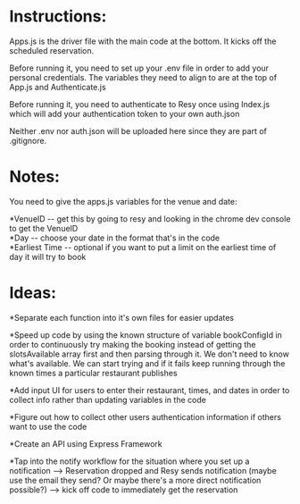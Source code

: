 # Instructions:

Apps.js is the driver file with the main code at the bottom. It kicks off the scheduled reservation.

Before running it, you need to set up your .env file in order to add your personal credentials. The variables they need to align to are at the top of App.js and Authenticate.js

Before running it, you need to authenticate to Resy once using Index.js which will add your authentication token to your own auth.json

Neither .env nor auth.json will be uploaded here since they are part of .gitignore.

# Notes:

You need to give the apps.js variables for the venue and date:

*VenueID -- get this by going to resy and looking in the chrome dev console to get the VenueID\
*Day -- choose your date in the format that's in the code\
*Earliest Time -- optional if you want to put a limit on the earliest time of day it will try to book

# Ideas:

*Separate each function into it's own files for easier updates

*Speed up code by using the known structure of variable bookConfigId in order to continuously try making the booking instead of getting the slotsAvailable array first and then parsing through it. We don't need to know what's available. We can start trying and if it fails keep running through the known times a particular restaurant publishes

*Add input UI for users to enter their restaurant, times, and dates in order to collect info rather than updating variables in the code

*Figure out how to collect other users authentication information if others want to use the code

*Create an API using Express Framework

*Tap into the notify workflow for the situation where you set up a notification --> Reservation dropped and Resy sends notification (maybe use the email they send? Or maybe there's a more direct notification possible?) --> kick off code to immediately get the reservation

